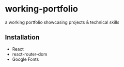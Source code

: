 # working-portfolio
a working portfolio showcasing projects &amp; technical skills

## Installation
- React
- react-router-dom
- Google Fonts
